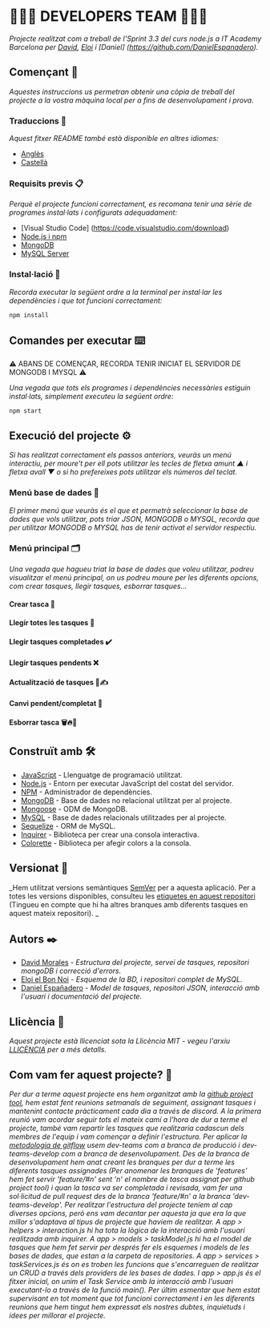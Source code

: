 # 🧑🏻‍💻 DEVELOPERS TEAM 🧑🏻‍💻

_Projecte realitzat com a treball de l'Sprint 3.3 del curs node.js a IT Academy Barcelona per [David](https://github.com/dmoralesl), [Eloi](https://github.com/Eloielbonnoi) i [Daniel] (https://github.com/DanielEspanadero)._

## Començant 🚀

_Aquestes instruccions us permetran obtenir una còpia de treball del projecte a la vostra màquina local per a fins de desenvolupament i prova._

### Traduccions 💬

_Aquest fitxer README també està disponible en altres idiomes:_
- [Anglès](https://github.com/DanielEspanadero/nodeInitialDemo/blob/dev-teams/README.md)
- [Castellà](https://github.com/DanielEspanadero/nodeInitialDemo/blob/dev-teams/README.md)

### Requisits previs 📋

_Perquè el projecte funcioni correctament, es recomana tenir una sèrie de programes instal·lats i configurats adequadament:_
- [Visual Studio Code] (https://code.visualstudio.com/download)
- [Node.js i npm](https://nodejs.org/es/)
- [MongoDB](https://docs.mongodb.com/manual/installation/)
- [MySQL Server](https://dev.mysql.com/downloads/)

### Instal·lació 🔧

_Recorda executar la següent ordre a la terminal per instal·lar les dependències i que tot funcioni correctament:_
````
npm install
````

## Comandes per executar ⌨️

⚠️ ABANS DE COMENÇAR, RECORDA TENIR INICIAT EL SERVIDOR DE MONGODB I MYSQL ⚠️

_Una vegada que tots els programes i dependències necessàries estiguin instal·lats, simplement executeu la següent ordre:_
````
npm start
````

## Execució del projecte ⚙️

_Si has realitzat correctament els passos anteriors, veuràs un menú interactiu, per moure't per ell pots utilitzar les tecles de fletxa amunt ▲ i fletxa avall ▼ o si ho prefereixes pots utilitzar els números del teclat._

### Menú base de dades 📀

_El primer menú que veuràs és el que et permetrà seleccionar la base de dades que vols utilitzar, pots triar JSON, MONGODB o MYSQL, recorda que per utilitzar MONGODB o MYSQL has de tenir activat el servidor respectiu._

### Menú principal 🗂

_Una vegada que hagueu triat la base de dades que voleu utilitzar, podreu visualitzar el menú principal, on us podreu moure per les diferents opcions, com crear tasques, llegir tasques, esborrar tasques..._

#### Crear tasca 📝
#### Llegir totes les tasques 📖
#### Llegir tasques completades ✔️
#### Llegir tasques pendents ❌
#### Actualització de tasques 📖✍️
#### Canvi pendent/completat 🚥
#### Esborrar tasca 🗑🔥🧨

## Construït amb 🛠️
* [JavaScript](https://developer.mozilla.org/es/docs/Web/JavaScript) - Llenguatge de programació utilitzat.
* [Node.js](https://nodejs.org/es/docs/) - Entorn per executar JavaScript del costat del servidor.
* [NPM](https://www.npmjs.com/) - Administrador de dependències.
* [MongoDB](https://docs.mongodb.com/) - Base de dades no relacional utilitzat per al projecte.
* [Mongoose](https://mongoosejs.com/docs/guide.html) - ODM de MongoDB.
* [MySQL](https://dev.mysql.com/) - Base de dades relacionals utilitzades per al projecte.
* [Sequelize](https://sequelize.org/) - ORM de MySQL.
* [Inquirer](https://github.com/SBoudrias/Inquirer.js) - Biblioteca per crear una consola interactiva.
* [Colorette](https://github.com/jorgebucaran/colorette) - Biblioteca per afegir colors a la consola.

## Versionat 📌
_Hem utilitzat versions semàntiques [SemVer](http://semver.org/) per a aquesta aplicació. Per a totes les versions disponibles, consulteu les [etiquetes en aquest repositori](https://github.com/DanielEspanadero/nodeInitialDemo/tree/dev-teams) (Tingueu en compte que hi ha altres branques amb diferents tasques en aquest mateix repositori). _

## Autors ✒️
* [David Morales](https://github.com/dmoralesl) - *Estructura del projecte, servei de tasques, repositori mongoDB i correcció d'errors.*
* [Eloi el Bon Noi](https://github.com/Eloielbonnoi) - *Esquema de la BD, i repositori complet de MySQL.*
* [Daniel Españadero](https://github.com/DanielEspanadero) - *Model de tasques, repositori JSON, interacció amb l'usuari i documentació del projecte.*

## Llicència 📄
_Aquest projecte està llicenciat sota la Llicència MIT - vegeu l'arxiu [LLICÈNCIA](https://github.com/DanielEspanadero/nodeInitialDemo/blob/dev-teams/LICENSE) per a més detalls._


## Com vam fer aquest projecte? 📝

_Per dur a terme aquest projecte ens hem organitzat amb la [github project tool](https://github.com/DanielEspanadero/nodeInitialDemo/projects/1), hem estat fent reunions setmanals de seguiment, assignant tasques i mantenint contacte pràcticament cada dia a través de discord._
_A la primera reunió vam acordar seguir tots el mateix camí a l'hora de dur a terme el projecte, també vam repartir les tasques que realitzaria cadascun dels membres de l'equip i vam començar a definir l'estructura._
_Per aplicar la [metodologia de gitflow](https://datasift.github.io/gitflow/IntroducingGitFlow.html) usem dev-teams com a branca de producció i dev-teams-develop com a branca de desenvolupament. Des de la branca de desenvolupament hem anat creant les branques per dur a terme les diferents tasques assignades (Per anomenar les branques de 'features' hem fet servir 'feature/#n' sent 'n' el nombre de tasca assignat per github project tool) i quan la tasca va ser completada i revisada, vam fer una sol·licitud de pull request des de la branca 'feature/#n' a la branca 'dev-teams-develop'._
_Per realitzar l'estructura del projecte teníem al cap diverses opcions, però ens vam decantar per aquesta ja que era la que millor s'adaptava al tipus de projecte que havíem de realitzar. A app > helpers > interaction.js hi ha tota la lògica de la interacció amb l'usuari realitzada amb inquirer. A app > models > taskModel.js hi ha el model de tasques que hem fet servir per després fer els esquemes i models de les bases de dades, que estan a la carpeta de repositories. A app > services > taskServices.js és on es troben les funcions que s'encarreguen de realitzar un CRUD a través dels providers de les bases de dades. I app > app.js és el fitxer inicial, on unim el Task Service amb la interacció amb l'usuari executant-lo a través de la funció main()._
_Per últim esmentar que hem estat supervisant en tot moment que tot funcioni correctament i en les diferents reunions que hem tingut hem expressat els nostres dubtes, inquietuds i idees per millorar el projecte._